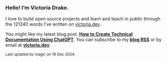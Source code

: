 ### Hello! I’m Victoria Drake.

I love to build open source projects and learn and teach in public through the 121240 words I’ve written on [victoria.dev](https://victoria.dev).

You might like my latest blog post: **[How to Create Technical Documentation Using ChatGPT](https://victoria.dev/posts/how-to-create-technical-documentation-using-chatgpt/)**. You can subscribe to my [**blog RSS**](https://victoria.dev/index.xml) or by email at [**victoria.dev**](https://victoria.dev).

<sub>Last updated by magic on 19 Dec 2024.</sub>
